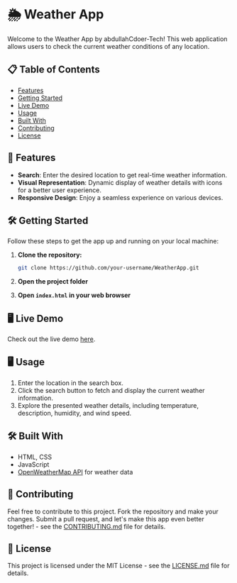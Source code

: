 # 🌦️ Weather App

Welcome to the Weather App by abdullahCdoer-Tech! This web application allows users to check the current weather conditions of any location.

## 📋 Table of Contents

- [Features](#🚀-features)
- [Getting Started](#🛠️-getting-started)
- [Live Demo](#🖥️-live-demo)
- [Usage](#🖥️-usage)
- [Built With](#🛠️-built-with)
- [Contributing](#🤝-contributing)
- [License](#📄-license)

## 🚀 Features

- **Search**: Enter the desired location to get real-time weather information.
- **Visual Representation**: Dynamic display of weather details with icons for a better user experience.
- **Responsive Design**: Enjoy a seamless experience on various devices.

## 🛠️ Getting Started

Follow these steps to get the app up and running on your local machine:

1. **Clone the repository:**

   ```bash
   git clone https://github.com/your-username/WeatherApp.git
   ```

2. **Open the project folder**

3. **Open `index.html` in your web browser**

## 🖥️ Live Demo
Check out the live demo <a href="https://gogle.com" target="_blank">here</a>.

## 🖥️ Usage

1. Enter the location in the search box.
2. Click the search button to fetch and display the current weather information.
3. Explore the presented weather details, including temperature, description, humidity, and wind speed.

## 🛠️ Built With

- HTML, CSS
- JavaScript
- [OpenWeatherMap API](https://openweathermap.org/api) for weather data

## 🤝 Contributing

Feel free to contribute to this project. Fork the repository and make your changes. Submit a pull request, and let's make this app even better together! - see the [CONTRIBUTING.md](CONTRIBUTING.md) file for details.

## 📄 License

This project is licensed under the MIT License - see the [LICENSE.md](LICENSE.md) file for details.
